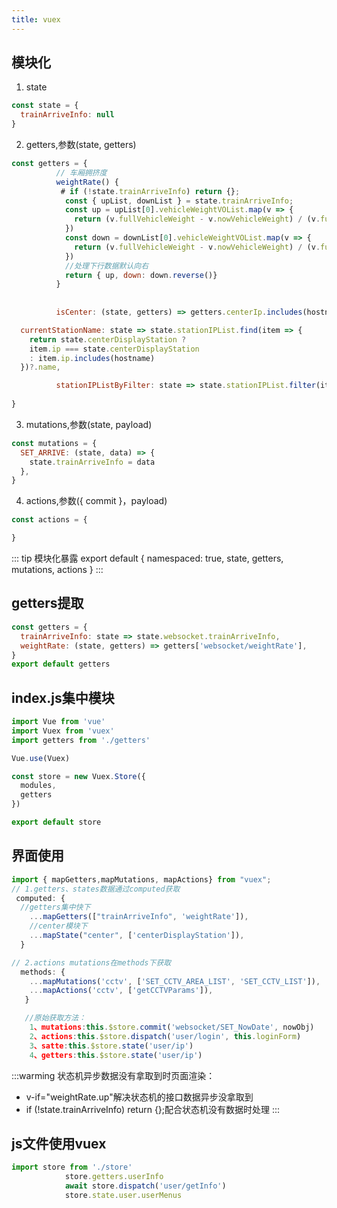 ```yaml
---
title: vuex
---
```

## 模块化
1. state
```js
const state = {
  trainArriveInfo: null
}
```
2. getters,参数(state, getters)
```js
const getters = {
          // 车厢拥挤度
          weightRate() {
           # if (!state.trainArriveInfo) return {};
            const { upList, downList } = state.trainArriveInfo;
            const up = upList[0].vehicleWeightVOList.map(v => {
              return (v.fullVehicleWeight - v.nowVehicleWeight) / (v.fullVehicleWeight - v.emptyVehicleWeight)
            })
            const down = downList[0].vehicleWeightVOList.map(v => {
              return (v.fullVehicleWeight - v.nowVehicleWeight) / (v.fullVehicleWeight - v.emptyVehicleWeight)
            })
            //处理下行数据默认向右
            return { up, down: down.reverse()}
          }
        
    
          isCenter: (state, getters) => getters.centerIp.includes(hostname),

  currentStationName: state => state.stationIPList.find(item => {
    return state.centerDisplayStation ? 
    item.ip === state.centerDisplayStation 
    : item.ip.includes(hostname)
  })?.name,

          stationIPListByFilter: state => state.stationIPList.filter(item => !item.isCenter)
    
}
```
3. mutations,参数(state, payload)
```js
const mutations = {
  SET_ARRIVE: (state, data) => {
    state.trainArriveInfo = data
  },
}
```

4. actions,参数({ commit }，payload)
```js
const actions = {

}
```
::: tip 模块化暴露
export default {
  namespaced: true,
  state,
  getters,
  mutations,
  actions
}
:::

## getters提取
```js
const getters = {
  trainArriveInfo: state => state.websocket.trainArriveInfo,
  weightRate: (state, getters) => getters['websocket/weightRate'],
}
export default getters
```

## index.js集中模块
```js
import Vue from 'vue'
import Vuex from 'vuex'
import getters from './getters'

Vue.use(Vuex)

const store = new Vuex.Store({
  modules,
  getters
})

export default store
```

## 界面使用
```js
import { mapGetters,mapMutations, mapActions} from "vuex";
// 1.getters、states数据通过computed获取
 computed: {
  //getters集中快下
    ...mapGetters(["trainArriveInfo", 'weightRate']),
    //center模块下
    ...mapState("center", ['centerDisplayStation']),
  }

// 2.actions mutations在methods下获取
  methods: {
    ...mapMutations('cctv', ['SET_CCTV_AREA_LIST', 'SET_CCTV_LIST']),
    ...mapActions('cctv', ['getCCTVParams']),
   }

   //原始获取方法：
    1、mutations:this.$store.commit('websocket/SET_NowDate', nowObj)
    2、actions:this.$store.dispatch('user/login', this.loginForm)
    3、satte:this.$store.state('user/ip')
    4、getters:this.$store.state('user/ip')
```
:::warming
状态机异步数据没有拿取到时页面渲染：
+ v-if="weightRate.up"解决状态机的接口数据异步没拿取到
+ if (!state.trainArriveInfo) return {};配合状态机没有数据时处理
:::

## js文件使用vuex
```js
import store from './store'
            store.getters.userInfo
            await store.dispatch('user/getInfo')
            store.state.user.userMenus
```
